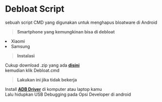 # Debloat Script

sebuah script CMD yang digunakan untuk menghapus bloatware di Android
<br>

>**Smartphone yang kemungkinan bisa di debloat**
<li> Xiaomi
<li> Samsung
<p>

>**Instalasi**

Cukup download .zip yang ada [**disini**](https://github.com/IlhamApriansyah/ADB_Debloat/releases/download/beta/ADB_Debloat-master.zip) <br>
kemudian klik Debloat.cmd<p>
>**Lakukan ini jika tidak bekerja**

 Install [**ADB Driver**](https://github.com/koush/adb.clockworkmod.com/releases/latest/download/UniversalAdbDriverSetup.msi) di komputer atau laptop kamu <br> 
 Lalu hidupkan USB Debugging pada Opsi Developer di android

